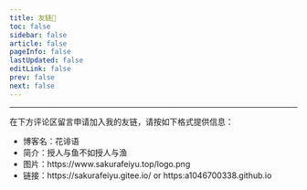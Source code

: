 ```yaml
---
title: 友链💖
toc: false
sidebar: false
article: false
pageInfo: false
lastUpdated: false
editLink: false
prev: false
next: false
---
```


<LinkLayout :linkList="linkList"/>

<hr/>
<p>在下方评论区留言申请加入我的友链，请按如下格式提供信息：</p>
<ul>
    <li>博客名：花诽语</li>
	<li>简介：授人与鱼不如授人与渔</li>
	<li>图片：https://www.sakurafeiyu.top/logo.png</li>
	<li>链接：https://sakurafeiyu.gitee.io/&nbsp;or&nbsp;https:a1046700338.github.io</li>
</ul>



<script>
export default {
        data() {
                return {
                        linkList: [
                                {
                                    name: "vuepress-theme-hope",
                                    description: '特别感谢VuePress主题hope，功能非常强大！',
                                    imgurl: '/hope.svg',
                                    href: 'https://theme-hope.vuejs.press/zh/',
                                },
                                {
                                    name: '野草',/* avatar-name */
                                    description: '一切都是那么的不尽人意',/* avatar-description */
                                    imgurl: 'http://api.sakurafeiyu.top/imgs/link_imgs/yecao.jpg',/* avatar-img */
                                    href: 'https://zjzh_yecao.gitee.io/',/* avatar-url */
                                },
                                {
                                    name: '⭐️齐下无贰⭐️',
                                    description: 'May all the beauty be bless.✨',
                                    imgurl: 'http://api.sakurafeiyu.top/imgs/link_imgs/avatar1.png',
                                    href: 'https://weidows.gitee.io',
                                },
                                {
                                    name: "Yang's Harbor",
                                    description: 'Space of Tech, Love and Thought.',
                                    imgurl: '/logo.png',
                                    href: 'https://discover304.top/',
                                },
                                {
                                    name: '浅海拾贝',
                                    description: '寻找未知的技术拼图',
                                    imgurl: 'https://terwer.space/logo.svg',
                                    href: 'https://www.terwer.space/',
                                },
                        ],
                }
        }
}
</script>
